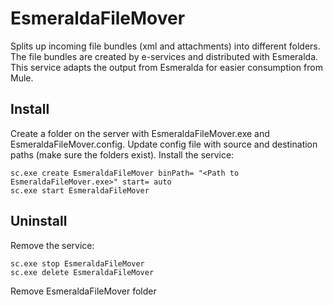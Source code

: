 # EsmeraldaFileMover
Splits up incoming file bundles (xml and attachments) into different folders. The file bundles are created by e-services and distributed with Esmeralda. This service adapts the output from Esmeralda for easier consumption from Mule.

## Install
Create a folder on the server with EsmeraldaFileMover.exe and EsmeraldaFileMover.config. Update config file with source and destination paths (make sure the folders exist). Install the service:

    sc.exe create EsmeraldaFileMover binPath= "<Path to EsmeraldaFileMover.exe>" start= auto
    sc.exe start EsmeraldaFileMover
    
## Uninstall
Remove the service:

    sc.exe stop EsmeraldaFileMover
    sc.exe delete EsmeraldaFileMover
    
Remove EsmeraldaFileMover folder
